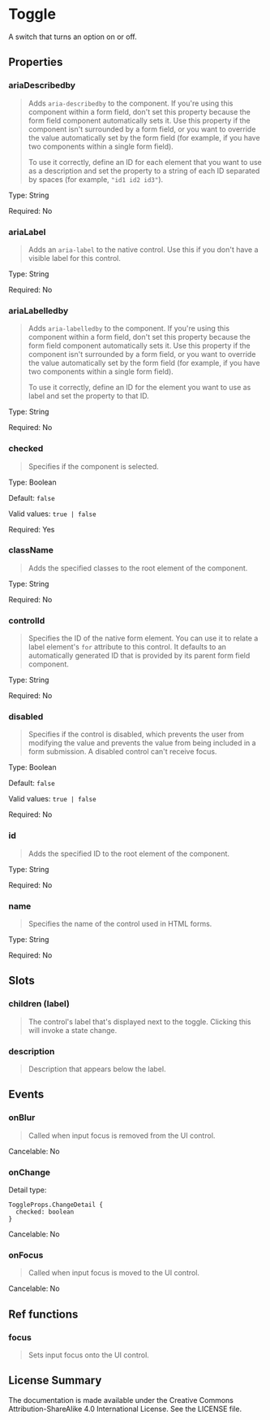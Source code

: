 # Toggle

A switch that turns an option on or off.



## Properties



### ariaDescribedby

> Adds `aria-describedby` to the component. If you're using this component within a form field,
> don't set this property because the form field component automatically sets it.
> Use this property if the component isn't surrounded by a form field, or you want to override the value
> automatically set by the form field (for example, if you have two components within a single form field).
> 
> To use it correctly, define an ID for each element that you want to use as a description
> and set the property to a string of each ID separated by spaces (for example, `"id1 id2 id3"`).
> 

Type: String

Required: No


### ariaLabel

> Adds an `aria-label` to the native control.
> Use this if you don't have a visible label for this control.
> 

Type: String

Required: No


### ariaLabelledby

> Adds `aria-labelledby` to the component. If you're using this component within a form field,
> don't set this property because the form field component automatically sets it.
> Use this property if the component isn't surrounded by a form field, or you want to override the value
> automatically set by the form field (for example, if you have two components within a single form field).
> 
> To use it correctly, define an ID for the element you want to use as label and set the property to that ID.
> 

Type: String

Required: No


### checked

> Specifies if the component is selected.

Type: Boolean

Default: `false`

Valid values: `true | false`

Required: Yes


### className

> Adds the specified classes to the root element of the component.

Type: String

Required: No


### controlId

> Specifies the ID of the native form element. You can use it to relate
> a label element's `for` attribute to this control.
> It defaults to an automatically generated ID that
> is provided by its parent form field component.
> 

Type: String

Required: No


### disabled

> Specifies if the control is disabled, which prevents the
> user from modifying the value and prevents the value from
> being included in a form submission. A disabled control can't
> receive focus.

Type: Boolean

Default: `false`

Valid values: `true | false`

Required: No


### id

> Adds the specified ID to the root element of the component.

Type: String

Required: No


### name

> Specifies the name of the control used in HTML forms.

Type: String

Required: No





## Slots



### children (label)

> The control's label that's displayed next to the toggle. Clicking this will invoke a state change.




### description

> Description that appears below the label.







## Events



### onBlur

> Called when input focus is removed from the UI control.

Cancelable: No



### onChange

Detail type: 
```
ToggleProps.ChangeDetail {
  checked: boolean
}
```

Cancelable: No



### onFocus

> Called when input focus is moved to the UI control.

Cancelable: No






## Ref functions



### focus

> Sets input focus onto the UI control.




## License Summary

The documentation is made available under the Creative Commons Attribution-ShareAlike 4.0 International License. See the LICENSE file.
